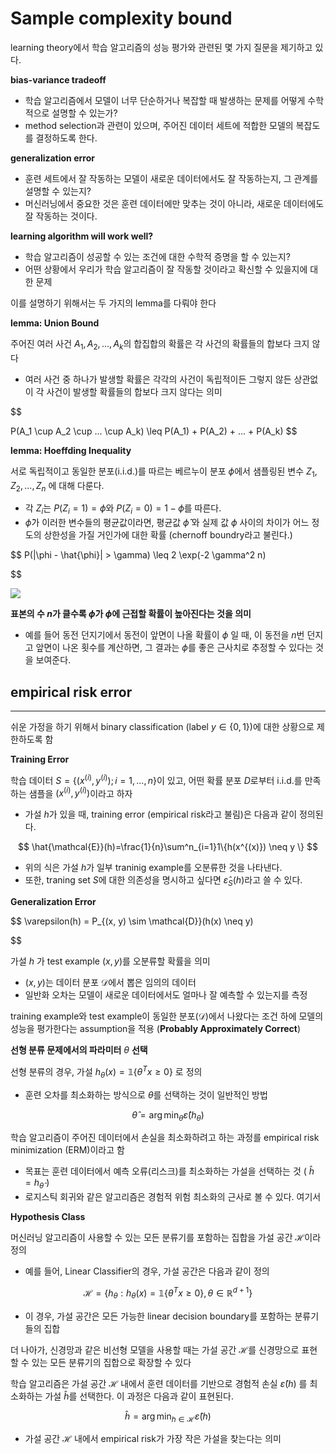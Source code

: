 
# Sample complexity bound

learning theory에서 학습 알고리즘의 성능 평가와 관련된 몇 가지 질문을 제기하고 있다.

**bias-variance tradeoff**

- 학습 알고리즘에서 모델이 너무 단순하거나 복잡할 때 발생하는 문제를 어떻게 수학적으로 설명할 수 있는가?
- method selection과 관련이 있으며, 주어진 데이터 세트에 적합한 모델의 복잡도를 결정하도록 한다.

**generalization error**

- 훈련 세트에서 잘 작동하는 모델이 새로운 데이터에서도 잘 작동하는지, 그 관계를 설명할 수 있는지?
- 머신러닝에서 중요한 것은 훈련 데이터에만 맞추는 것이 아니라, 새로운 데이터에도 잘 작동하는 것이다.

**learning algorithm will work well?**

- 학습 알고리즘이 성공할 수 있는 조건에 대한 수학적 증명을 할 수 있는지?
- 어떤 상황에서 우리가 학습 알고리즘이 잘 작동할 것이라고 확신할 수 있을지에 대한 문제

이를 설명하기 위해서는 두 가지의 lemma를 다뤄야 한다

**lemma: Union Bound**

주어진 여러 사건 $A_1, A_2, ..., A_k$의 합집합의 확률은 각 사건의 확률들의 합보다 크지 않다

- 여러 사건 중 하나가 발생할 확률은 각각의 사건이 독립적이든 그렇지 않든 상관없이 각 사건이 발생할 확률들의 합보다 크지 않다는 의미

$$

P(A_1 \cup A_2 \cup ... \cup A_k) \leq P(A_1) + P(A_2) + ... + P(A_k) $$

**lemma: Hoeffding Inequality**

서로 독립적이고 동일한 분포(i.i.d.)를 따르는 베르누이 분포 $\phi$에서 샘플링된 변수 $Z_1, Z_2, ..., Z_n$ 에 대해 다룬다.

- 각 $Z_i$는 $P(Z_i = 1) = \phi$와 $P(Z_i = 0) = 1 - \phi$를 따른다.
- $\hat{\phi}$가 이러한 변수들의 평균값이라면, 평균값 $\hat{\phi}$ 와 실제 값 $\phi$ 사이의 차이가 어느 정도의 상한성을 가질 거인가에 대한 확률 (chernoff boundry라고 불린다.)

$$ P(|\phi - \hat{\phi}| > \gamma) \leq 2 \exp(-2 \gamma^2 n)

$$

![](https://i.imgur.com/nSz4aEQ.png)


**표본의 수 $n$가 클수록 $\hat{\phi}$가 $\phi$에 근접할 확률이 높아진다는 것을 의미**

- 예를 들어 동전 던지기에서 동전이 앞면이 나올 확률이 $\phi$ 일 때, 이 동전을 $n$번 던지고 앞면이 나온 횟수를 계산하면, 그 결과는 $\phi$를 좋은 근사치로 추정할 수 있다는 것을 보여준다.

## empirical risk error

---

쉬운 가정을 하기 위해서 binary classification ($\text{label }y \in \{0,1\}$)에 대한 상황으로 제한하도록 함

**Training Error**

학습 데이터 $S = \{(x^{(i)},y^{(i)});i=1, \dots, n\}$이 있고, 어떤 확률 분포 $D$로부터 i.i.d.를 만족하는 샘플을 $(x^{(i)},y^{(i)})$이라고 하자

- 가설 $h$가 있을 때, training error (empirical risk라고 불림)은 다음과 같이 정의된다.

$$ \hat{\mathcal{E}}(h)=\frac{1}{n}\sum^n_{i=1}1\{h(x^{(x)}) \neq y \} $$

- 위의 식은 가설 $h$가 일부 traninig example를 오분류한 것을 나타낸다.
- 또한, traning set $S$에 대한 의존성을 명시하고 싶다면 $\hat{\varepsilon}_S(h)$라고 쓸 수 있다.

**Generalization Error**

$$ \varepsilon(h) = P_{(x, y) \sim \mathcal{D}}(h(x) \neq y)

$$

가설 $h$ 가 test example $(x, y)$를 오분류할 확률을 의미

- $(x, y)$는 데이터 분포 $\mathcal{D}$에서 뽑은 임의의 데이터
- 일반화 오차는 모델이 새로운 데이터에서도 얼마나 잘 예측할 수 있는지를 측정

training example와 test example이 동일한 분포($\mathcal{D}$)에서 나왔다는 조건 하에 모델의 성능을 평가한다는 assumption을 적용 (**Probably Approximately Correct**)

**선형 분류 문제에서의 파라미터** $\theta$ **선택**

선형 분류의 경우, 가설 $h_{\theta}(x) = \mathbb{1}\{\theta^T x \geq 0\}$ 로 정의

- 훈련 오차를 최소화하는 방식으로 $\theta$를 선택하는 것이 일반적인 방법

$$ \hat{\theta} = \arg \min_{\theta} \hat{\varepsilon}(h_{\theta}) $$

학습 알고리즘이 주어진 데이터에서 손실을 최소화하려고 하는 과정를 empirical risk minimization (ERM)이라고 함

- 목표는 훈련 데이터에서 예측 오류(리스크)를 최소화하는 가설을 선택하는 것 ( $\hat{h}=h_{\hat{\theta}}$ )
- 로지스틱 회귀와 같은 알고리즘은 경험적 위험 최소화의 근사로 볼 수 있다. 여기서

**Hypothesis Class**

머신러닝 알고리즘이 사용할 수 있는 모든 분류기를 포함하는 집합을 가설 공간 $\mathcal{H}$이라 정의

- 예를 들어, Linear Classifier의 경우, 가설 공간은 다음과 같이 정의

$$ \mathcal{H} = \{ h_{\theta} : h_{\theta}(x) = \mathbb{1}\{\theta^T x \geq 0\}, \theta \in \mathbb{R}^{d+1} \} $$

- 이 경우, 가설 공간은 모든 가능한 linear decision boundary를 포함하는 분류기들의 집합

더 나아가, 신경망과 같은 비선형 모델을 사용할 때는 가설 공간 $\mathcal{H}$를 신경망으로 표현할 수 있는 모든 분류기의 집합으로 확장할 수 있다

학습 알고리즘은 가설 공간 $\mathcal{H}$ 내에서 훈련 데이터를 기반으로 경험적 손실 $\hat{\varepsilon}(h)$ 를 최소화하는 가설 $\hat{h}$를 선택한다. 이 과정은 다음과 같이 표현된다.

$$ \hat{h} = \arg \min_{h \in \mathcal{H}} \hat{\varepsilon}(h) $$

- 가설 공간 $\mathcal{H}$ 내에서 empirical risk가 가장 작은 가설을 찾는다는 의미